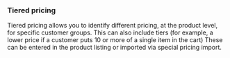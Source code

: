 ### Tiered pricing

Tiered pricing allows you to identify different pricing, at the product level, for specific customer groups. This can also include tiers (for example, a lower price if a customer puts 10 or more of a single item in the cart) These can be entered in the product listing or imported via special pricing import.
